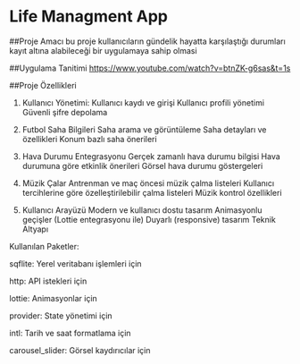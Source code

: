# Life Managment App

##Proje Amacı
bu proje kullanıcıların gündelik hayatta karşılaştığı durumları kayıt altına alabileceği bir uygulamaya sahip olmasi 

##Uygulama Tanitimi
https://www.youtube.com/watch?v=btnZK-g6sas&t=1s

##Proje Özellikleri
1. Kullanıcı Yönetimi:
Kullanıcı kaydı ve girişi
Kullanıcı profili yönetimi
Güvenli şifre depolama

2. Futbol Saha Bilgileri
Saha arama ve görüntüleme
Saha detayları ve özellikleri
Konum bazlı saha önerileri

3. Hava Durumu Entegrasyonu
Gerçek zamanlı hava durumu bilgisi
Hava durumuna göre etkinlik önerileri
Görsel hava durumu göstergeleri

4. Müzik Çalar
Antrenman ve maç öncesi müzik çalma listeleri
Kullanıcı tercihlerine göre özelleştirilebilir çalma listeleri
Müzik kontrol özellikleri

5. Kullanıcı Arayüzü
Modern ve kullanıcı dostu tasarım
Animasyonlu geçişler (Lottie entegrasyonu ile)
Duyarlı (responsive) tasarım
Teknik Altyapı

Kullanılan Paketler:

sqflite: Yerel veritabanı işlemleri için

http: API istekleri için

lottie: Animasyonlar için

provider: State yönetimi için

intl: Tarih ve saat formatlama için

carousel_slider: Görsel kaydırıcılar için








